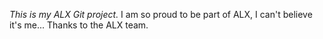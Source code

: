_This is my ALX Git project._ I am so proud to be part of ALX, I can't believe it's me... Thanks to the ALX team.